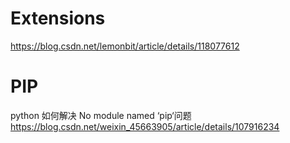 





# Extensions

https://blog.csdn.net/lemonbit/article/details/118077612


# PIP

python 如何解决 No module named ‘pip‘问题
https://blog.csdn.net/weixin_45663905/article/details/107916234

